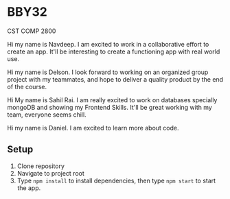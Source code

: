# BBY32

CST COMP 2800

Hi my name is Navdeep. I am excited to work in a collaborative effort to create an app. It'll be interesting to create a functioning app with real world use.

Hi my name is Delson. I look forward to working on an organized group project with my teammates, and hope to deliver a quality product by the end of the course.

Hi My name is Sahil Rai. I am really excited to work on databases specially mongoDB and showing my Frontend Skills. It'll be great working with my team, everyone seems chill. 

Hi my name is Daniel. I am excited to learn more about code.

## Setup
1. Clone repository
2. Navigate to project root
3. Type `npm install` to install dependencies, then type `npm start` to start the app.
